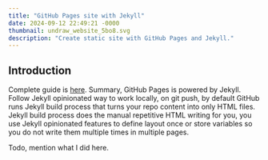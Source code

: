 ```yaml
---
title: "GitHub Pages site with Jekyll"
date: 2024-09-12 22:49:21 -0000
thumbnail: undraw_website_5bo8.svg
description: "Create static site with GitHub Pages and Jekyll."
---
```


## Introduction

Complete guide is <a href="https://docs.github.com/en/free-pro-team@latest/github/working-with-github-pages/setting-up-a-github-pages-site-with-jekyll" target="_blank">here</a>. Summary, GitHub Pages is powered by Jekyll. Follow Jekyll opinionated way to work locally, on git push, by default GitHub runs Jekyll build process that turns your repo content into only HTML files. Jekyll build process does the manual repetitive HTML writing for you, you use Jekyll opinionated features to define layout once or store variables so you do not write them multiple times in multiple pages.

Todo, mention what I did here.